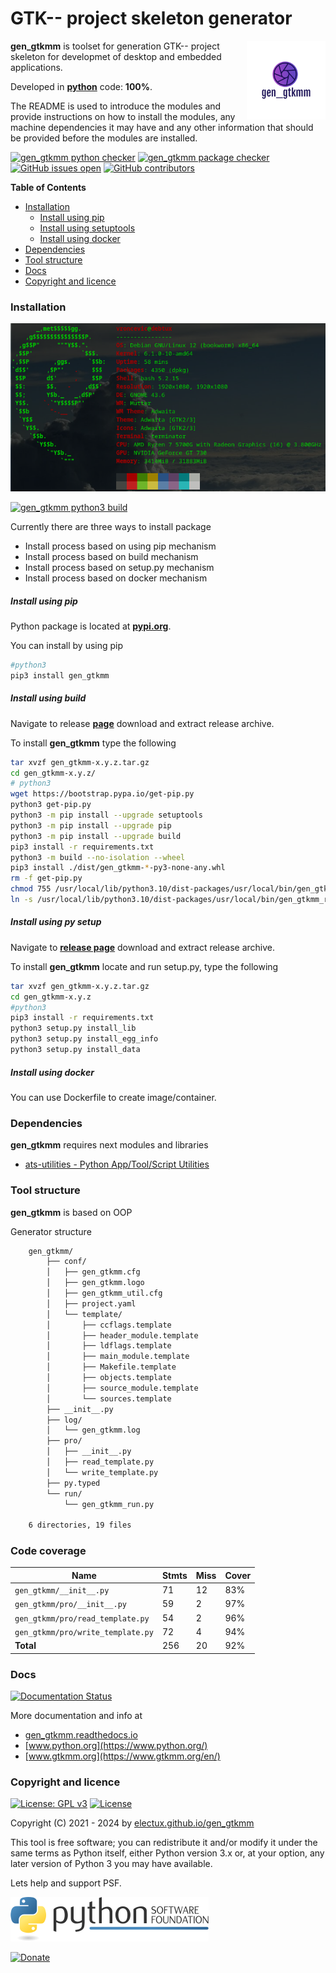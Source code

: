 # GTK-- project skeleton generator

<img align="right" src="https://raw.githubusercontent.com/electux/gen_gtkmm/dev/docs/gen_gtkmm_logo.png" width="25%">

**gen_gtkmm** is toolset for generation GTK-- project skeleton for
developmet of desktop and embedded applications.

Developed in **[python](https://www.python.org/)** code: **100%**.

The README is used to introduce the modules and provide instructions on
how to install the modules, any machine dependencies it may have and any
other information that should be provided before the modules are installed.

[![gen_gtkmm python checker](https://github.com/electux/gen_gtkmm/actions/workflows/gen_gtkmm_python_checker.yml/badge.svg)](https://github.com/electux/gen_gtkmm/actions/workflows/gen_gtkmm_python_checker.yml) [![gen_gtkmm package checker](https://github.com/electux/gen_gtkmm/actions/workflows/gen_gtkmm_package_checker.yml/badge.svg)](https://github.com/electux/gen_gtkmm/actions/workflows/gen_gtkmm_package.yml) [![GitHub issues open](https://img.shields.io/github/issues/electux/gen_gtkmm.svg)](https://github.com/electux/gen_gtkmm/issues) [![GitHub contributors](https://img.shields.io/github/contributors/electux/gen_gtkmm.svg)](https://github.com/electux/gen_gtkmm/graphs/contributors)

<!-- START doctoc generated TOC please keep comment here to allow auto update -->
<!-- DON'T EDIT THIS SECTION, INSTEAD RE-RUN doctoc TO UPDATE -->
**Table of Contents**

- [Installation](#installation)
    - [Install using pip](#install-using-pip)
    - [Install using setuptools](#install-using-setuptools)
    - [Install using docker](#install-using-docker)
- [Dependencies](#dependencies)
- [Tool structure](#tool-structure)
- [Docs](#docs)
- [Copyright and licence](#copyright-and-licence)

<!-- END doctoc generated TOC please keep comment here to allow auto update -->

### Installation

![debian linux os](https://raw.githubusercontent.com/electux/gen_gtkmm/dev/docs/debtux.png)

[![gen_gtkmm python3 build](https://github.com/electux/gen_gtkmm/actions/workflows/gen_gtkmm_python3_build.yml/badge.svg)](https://github.com/electux/gen_gtkmm/actions/workflows/gen_gtkmm_python3_build.yml)

Currently there are three ways to install package
* Install process based on using pip mechanism
* Install process based on build mechanism
* Install process based on setup.py mechanism
* Install process based on docker mechanism

##### Install using pip

Python package is located at **[pypi.org](https://pypi.org/project/gen_gtkmm/)**.

You can install by using pip

```bash
#python3
pip3 install gen_gtkmm
```

##### Install using build

Navigate to release **[page](https://github.com/electux/gen_gtkmm/releases/)** download and extract release archive.

To install **gen_gtkmm** type the following

```bash
tar xvzf gen_gtkmm-x.y.z.tar.gz
cd gen_gtkmm-x.y.z/
# python3
wget https://bootstrap.pypa.io/get-pip.py
python3 get-pip.py 
python3 -m pip install --upgrade setuptools
python3 -m pip install --upgrade pip
python3 -m pip install --upgrade build
pip3 install -r requirements.txt
python3 -m build --no-isolation --wheel
pip3 install ./dist/gen_gtkmm-*-py3-none-any.whl
rm -f get-pip.py
chmod 755 /usr/local/lib/python3.10/dist-packages/usr/local/bin/gen_gtkmm_run.py
ln -s /usr/local/lib/python3.10/dist-packages/usr/local/bin/gen_gtkmm_run.py /usr/local/bin/gen_gtkmm_run.py
```

##### Install using py setup

Navigate to **[release page](https://github.com/electux/gen_gtkmm/releases)** download and extract release archive.

To install **gen_gtkmm** locate and run setup.py, type the following

```bash
tar xvzf gen_gtkmm-x.y.z.tar.gz
cd gen_gtkmm-x.y.z
#python3
pip3 install -r requirements.txt
python3 setup.py install_lib
python3 setup.py install_egg_info
python3 setup.py install_data
```

##### Install using docker

You can use Dockerfile to create image/container.

### Dependencies

**gen_gtkmm** requires next modules and libraries

* [ats-utilities - Python App/Tool/Script Utilities](https://electux.github.io/ats_utilities)

### Tool structure

**gen_gtkmm** is based on OOP

Generator structure

```bash
    gen_gtkmm/
        ├── conf/
        │   ├── gen_gtkmm.cfg
        │   ├── gen_gtkmm.logo
        │   ├── gen_gtkmm_util.cfg
        │   ├── project.yaml
        │   └── template/
        │       ├── ccflags.template
        │       ├── header_module.template
        │       ├── ldflags.template
        │       ├── main_module.template
        │       ├── Makefile.template
        │       ├── objects.template
        │       ├── source_module.template
        │       └── sources.template
        ├── __init__.py
        ├── log/
        │   └── gen_gtkmm.log
        ├── pro/
        │   ├── __init__.py
        │   ├── read_template.py
        │   └── write_template.py
        ├── py.typed
        └── run/
            └── gen_gtkmm_run.py
    
    6 directories, 19 files
```

### Code coverage

| Name | Stmts | Miss | Cover |
|------|-------|------|-------|
| `gen_gtkmm/__init__.py` | 71 | 12 | 83% |
| `gen_gtkmm/pro/__init__.py` | 59 | 2 | 97% |
| `gen_gtkmm/pro/read_template.py` | 54 | 2 | 96% |
| `gen_gtkmm/pro/write_template.py` | 72 | 4 | 94% |
| **Total** | 256 | 20 | 92% |

### Docs

[![Documentation Status](https://readthedocs.org/projects/gen-esp/badge/?version=latest)](https://gen-esp.readthedocs.io/en/latest/?badge=latest)

More documentation and info at

* [gen_gtkmm.readthedocs.io](https://gen-gtkmm.readthedocs.io)
* [www.python.org](https://www.python.org/)
* [www.gtkmm.org](https://www.gtkmm.org/en/)

### Copyright and licence

[![License: GPL v3](https://img.shields.io/badge/License-GPLv3-blue.svg)](https://www.gnu.org/licenses/gpl-3.0) [![License](https://img.shields.io/badge/License-Apache%202.0-blue.svg)](https://opensource.org/licenses/Apache-2.0)

Copyright (C) 2021 - 2024 by [electux.github.io/gen_gtkmm](https://electux.github.io/gen_gtkmm/)

This tool is free software; you can redistribute it and/or modify
it under the same terms as Python itself, either Python version 3.x or,
at your option, any later version of Python 3 you may have available.

Lets help and support PSF.

[![Python Software Foundation](https://raw.githubusercontent.com/electux/gen_gtkmm/dev/docs/psf-logo-alpha.png)](https://www.python.org/psf/)

[![Donate](https://www.paypalobjects.com/en_US/i/btn/btn_donateCC_LG.gif)](https://www.python.org/psf/donations/)
